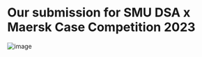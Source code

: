 # Our submission for SMU DSA x Maersk Case Competition 2023
![image](https://github.com/zihaow17/dsacasecomp23/assets/86723976/08c22b51-3f92-4f18-a87f-166a36e5a60a)
